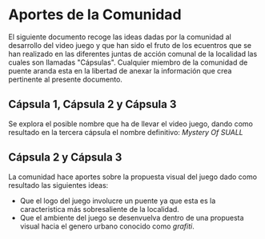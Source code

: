 Aportes de la Comunidad
=======================

El siguiente documento recoge las ideas dadas por la comunidad al desarrollo del video juego y que han sido el fruto de los ecuentros que se han realizado en las diferentes juntas de acción comunal de la localidad las cuales son llamadas "Cápsulas".
Cualquier miembro de la comunidad de puente aranda esta en la libertad de anexar la información que crea pertinente al presente documento.


Cápsula 1, Cápsula 2 y Cápsula 3
--------------------------------

Se explora el posible nombre que ha de llevar el video juego, dando como resultado en la tercera cápsula el nombre definitivo: *Mystery Of SUALL*

Cápsula 2 y Cápsula 3
---------------------

La comunidad hace aportes sobre la propuesta visual del juego dado como resultado las siguientes ideas:
 - Que el logo del juego involucre un puente ya que esta es la caracteristica más sobresaliente de la localidad.
 - Que el ambiente del juego se desenvuelva dentro de una propuesta visual hacia el genero urbano conocido como *grafiti*.


